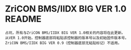 # ZriCON BMS/IIDX BIG VER 1.0 README
    占坑，所有与ZriCON BMS/IIDX BIG VER 1.0相关的内容将在此更新。
    从VER 1.0开始，控制器底部将粘贴该控制器的版本号以及初始固件版本号。
    ZriCON BMS/IIDX BIG VER 0.9（控制器底部无粘贴标记）不适用。
